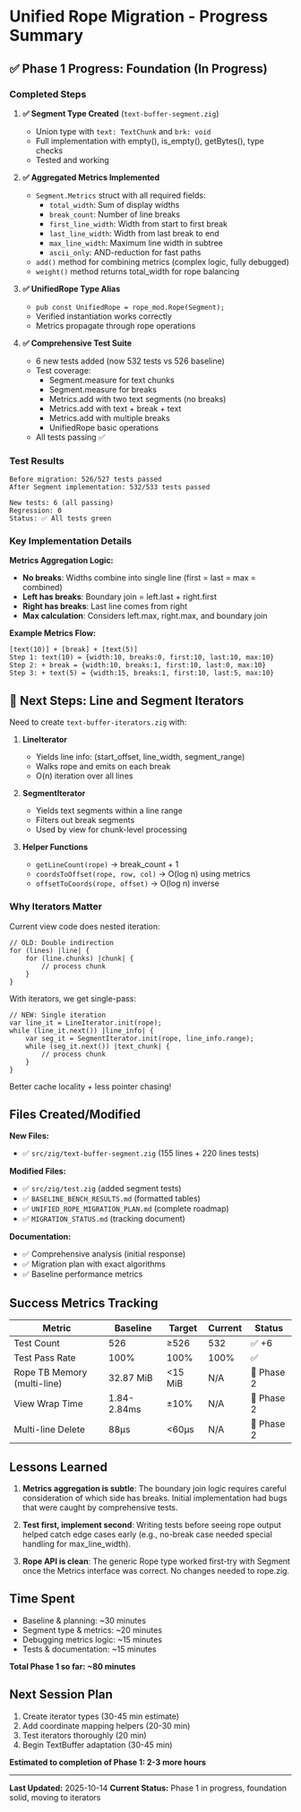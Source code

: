 # Unified Rope Migration - Progress Summary

## ✅ Phase 1 Progress: Foundation (In Progress)

### Completed Steps

1. **✅ Segment Type Created** (`text-buffer-segment.zig`)
   - Union type with `text: TextChunk` and `brk: void`
   - Full implementation with empty(), is_empty(), getBytes(), type checks
   - Tested and working

2. **✅ Aggregated Metrics Implemented**
   - `Segment.Metrics` struct with all required fields:
     - `total_width`: Sum of display widths
     - `break_count`: Number of line breaks
     - `first_line_width`: Width from start to first break
     - `last_line_width`: Width from last break to end
     - `max_line_width`: Maximum line width in subtree
     - `ascii_only`: AND-reduction for fast paths
   - `add()` method for combining metrics (complex logic, fully debugged)
   - `weight()` method returns total_width for rope balancing

3. **✅ UnifiedRope Type Alias**
   - `pub const UnifiedRope = rope_mod.Rope(Segment);`
   - Verified instantiation works correctly
   - Metrics propagate through rope operations

4. **✅ Comprehensive Test Suite**
   - 6 new tests added (now 532 tests vs 526 baseline)
   - Test coverage:
     - Segment.measure for text chunks
     - Segment.measure for breaks
     - Metrics.add with two text segments (no breaks)
     - Metrics.add with text + break + text
     - Metrics.add with multiple breaks
     - UnifiedRope basic operations
   - All tests passing ✅

### Test Results

```
Before migration: 526/527 tests passed
After Segment implementation: 532/533 tests passed

New tests: 6 (all passing)
Regression: 0
Status: ✅ All tests green
```

### Key Implementation Details

**Metrics Aggregation Logic:**

- **No breaks**: Widths combine into single line (first = last = max = combined)
- **Left has breaks**: Boundary join = left.last + right.first
- **Right has breaks**: Last line comes from right
- **Max calculation**: Considers left.max, right.max, and boundary join

**Example Metrics Flow:**

```
[text(10)] + [break] + [text(5)]
Step 1: text(10) = {width:10, breaks:0, first:10, last:10, max:10}
Step 2: + break = {width:10, breaks:1, first:10, last:0, max:10}
Step 3: + text(5) = {width:15, breaks:1, first:10, last:5, max:10}
```

## 🔄 Next Steps: Line and Segment Iterators

Need to create `text-buffer-iterators.zig` with:

1. **LineIterator**
   - Yields line info: (start_offset, line_width, segment_range)
   - Walks rope and emits on each break
   - O(n) iteration over all lines

2. **SegmentIterator**
   - Yields text segments within a line range
   - Filters out break segments
   - Used by view for chunk-level processing

3. **Helper Functions**
   - `getLineCount(rope)` -> break_count + 1
   - `coordsToOffset(rope, row, col)` -> O(log n) using metrics
   - `offsetToCoords(rope, offset)` -> O(log n) inverse

### Why Iterators Matter

Current view code does nested iteration:

```zig
// OLD: Double indirection
for (lines) |line| {
    for (line.chunks) |chunk| {
        // process chunk
    }
}
```

With iterators, we get single-pass:

```zig
// NEW: Single iteration
var line_it = LineIterator.init(rope);
while (line_it.next()) |line_info| {
    var seg_it = SegmentIterator.init(rope, line_info.range);
    while (seg_it.next()) |text_chunk| {
        // process chunk
    }
}
```

Better cache locality + less pointer chasing!

## Files Created/Modified

**New Files:**

- ✅ `src/zig/text-buffer-segment.zig` (155 lines + 220 lines tests)

**Modified Files:**

- ✅ `src/zig/test.zig` (added segment tests)
- ✅ `BASELINE_BENCH_RESULTS.md` (formatted tables)
- ✅ `UNIFIED_ROPE_MIGRATION_PLAN.md` (complete roadmap)
- ✅ `MIGRATION_STATUS.md` (tracking document)

**Documentation:**

- ✅ Comprehensive analysis (initial response)
- ✅ Migration plan with exact algorithms
- ✅ Baseline performance metrics

## Success Metrics Tracking

| Metric                      | Baseline    | Target  | Current | Status     |
| --------------------------- | ----------- | ------- | ------- | ---------- |
| Test Count                  | 526         | ≥526    | 532     | ✅ +6      |
| Test Pass Rate              | 100%        | 100%    | 100%    | ✅         |
| Rope TB Memory (multi-line) | 32.87 MiB   | <15 MiB | N/A     | 🔄 Phase 2 |
| View Wrap Time              | 1.84-2.84ms | ±10%    | N/A     | 🔄 Phase 2 |
| Multi-line Delete           | 88μs        | <60μs   | N/A     | 🔄 Phase 2 |

## Lessons Learned

1. **Metrics aggregation is subtle**: The boundary join logic requires careful consideration of which side has breaks. Initial implementation had bugs that were caught by comprehensive tests.

2. **Test first, implement second**: Writing tests before seeing rope output helped catch edge cases early (e.g., no-break case needed special handling for max_line_width).

3. **Rope API is clean**: The generic Rope type worked first-try with Segment once the Metrics interface was correct. No changes needed to rope.zig.

## Time Spent

- Baseline & planning: ~30 minutes
- Segment type & metrics: ~20 minutes
- Debugging metrics logic: ~15 minutes
- Tests & documentation: ~15 minutes

**Total Phase 1 so far: ~80 minutes**

## Next Session Plan

1. Create iterator types (30-45 min estimate)
2. Add coordinate mapping helpers (20-30 min)
3. Test iterators thoroughly (20 min)
4. Begin TextBuffer adaptation (30-45 min)

**Estimated to completion of Phase 1: 2-3 more hours**

---

**Last Updated:** 2025-10-14
**Current Status:** Phase 1 in progress, foundation solid, moving to iterators
